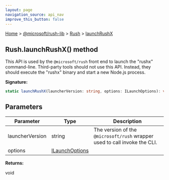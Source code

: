 ```yaml
---
layout: page
navigation_source: api_nav
improve_this_button: false
---
```



[Home](./index.md) &gt; [@microsoft/rush-lib](./rush-lib.md) &gt; [Rush](./rush-lib.rush.md) &gt; [launchRushX](./rush-lib.rush.launchrushx.md)

## Rush.launchRushX() method

This API is used by the `@microsoft/rush` front end to launch the "rushx" command-line. Third-party tools should not use this API. Instead, they should execute the "rushx" binary and start a new Node.js process.

<b>Signature:</b>

```typescript
static launchRushX(launcherVersion: string, options: ILaunchOptions): void;
```

## Parameters

|  Parameter | Type | Description |
|  --- | --- | --- |
|  launcherVersion | string | The version of the <code>@microsoft/rush</code> wrapper used to call invoke the CLI. |
|  options | [ILaunchOptions](./rush-lib.ilaunchoptions.md) |  |

<b>Returns:</b>

void
